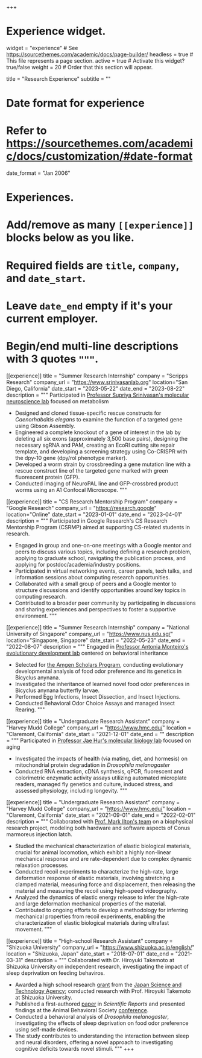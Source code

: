 +++
# Experience widget.
widget = "experience"  # See https://sourcethemes.com/academic/docs/page-builder/
headless = true  # This file represents a page section.
active = true  # Activate this widget? true/false
weight = 20  # Order that this section will appear.

title = "Research Experience"
subtitle = ""

# Date format for experience
#   Refer to https://sourcethemes.com/academic/docs/customization/#date-format
date_format = "Jan 2006"

# Experiences.
#   Add/remove as many `[[experience]]` blocks below as you like.
#   Required fields are `title`, `company`, and `date_start`.
#   Leave `date_end` empty if it's your current employer.
#   Begin/end multi-line descriptions with 3 quotes `"""`.

[[experience]]
  title = "Summer Research Internship"
  company = "Scripps Research"
  company_url = "https://www.srinivasanlab.org"
  location="San Diego, California"
  date_start = "2023-05-22"
  date_end = "2023-08-22"
  description = """
  Participated in [Professor Supriya Srinivasan's molecular neuroscience lab](https://www.srinivasanlab.org) focused on metabolism
- Designed and cloned tissue-specific rescue constructs for *Caenorhabditis elegans* to examine the function of a targeted gene using Gibson Assembly.
- Engineered a complete knockout of a gene of interest in the lab by deleting all six exons (approximately 3,500 base pairs), designing the necessary sgRNA and PAM, creating an EcoRI cutting site repair template, and developing a screening strategy using Co-CRISPR with the dpy-10 gene (dpy/rol phenotype marker).
- Developed a worm strain by crossbreeding a gene mutation line with a rescue construct line of the targeted gene marked with green fluorescent protein (GFP).
- Conducted imaging of NeuroPAL line and GFP-crossbred product worms using an A1 Confocal Microscope.
"""

[[experience]]
  title = "CS Research Mentorship Program"
  company = "Google Research"
  company_url = "https://research.google"
  location="Online"
  date_start = "2023-01-01"
  date_end = "2023-04-01"
  description = """
  Participated in Google Research's CS Research Mentorship Program (CSRMP) aimed at supporting CS-related students in research.
  - Engaged in group and one-on-one meetings with a Google mentor and peers to discuss various topics, including defining a research problem, applying to graduate school, navigating the publication process, and applying for postdoc/academia/industry positions.
  - Participated in virtual networking events, career panels, tech talks, and information sessions about computing research opportunities.
  - Collaborated with a small group of peers and a Google mentor to structure discussions and identify opportunities around key topics in computing research.
  - Contributed to a broader peer community by participating in discussions and sharing experiences and perspectives to foster a supportive environment.
  """

[[experience]]
  title = "Summer Research Internship"
  company = "National University of Singapore"
  company_url = "https://www.nus.edu.sg/"
  location="Singapore, Singapore"
  date_start = "2022-05-23"
  date_end = "2022-08-07"
  description = """ 
  Engaged in [Professor Antonia Monteiro's evolutionary development lab](https://lepdata.org/monteiro/) centered on behavioral inheritance
  - Selected for [the Amgen Scholars Program](https://amgenscholars.com), conducting evolutionary developmental analysis of food odor preference and its genetics in Bicyclus anynana.
  - Investigated the inheritance of learned novel food odor preferences in Bicyclus anynana butterfly larvae.
  - Performed Egg Infections, Insect Dissection, and Insect Injections.
  - Conducted Behavioral Odor Choice Assays and managed Insect Rearing.
  """
  
[[experience]]
  title = "Undergraduate Research Assistant"
  company = "Harvey Mudd College"
  company_url = "https://www.hmc.edu/"
  location = "Claremont, California"
  date_start = "2021-12-01"
  date_end = ""
  description = """
  Participated in [Professor Jae Hur's molecular biology lab](https://www.hmc.edu/biology/faculty-staff/hur/) focused on aging
  - Investigated the impacts of health (via mating, diet, and hormesis) on mitochondrial protein degradation in *Drosophila melanogaster*
  - Conducted RNA extraction, cDNA synthesis, qPCR, fluorescent and colorimetric enzymatic activity assays utilizing automated microplate readers, managed fly genetics and culture, induced stress, and assessed physiology, including longevity.
  """

[[experience]]
  title = "Undergraduate Research Assistant"
  company = "Harvey Mudd College"
  company_url = "https://www.hmc.edu/"
  location = "Claremont, California"
  date_start = "2021-09-01"
  date_end = "2022-02-01"
  description = """
  Collaborated with [Prof. Mark Ilton's team](https://posmlab.org) on a biophysical research project, modeling both hardware and software aspects of Conus marmoreus injection latch.
  - Studied the mechanical characterization of elastic biological materials, crucial for animal locomotion, which exhibit a highly non-linear mechanical response and are rate-dependent due to complex dynamic relaxation processes.
  - Conducted recoil experiments to characterize the high-rate, large deformation response of elastic materials, involving stretching a clamped material, measuring force and displacement, then releasing the material and measuring the recoil using high-speed videography.
  - Analyzed the dynamics of elastic energy release to infer the high-rate and large deformation mechanical properties of the material.
  - Contributed to ongoing efforts to develop a methodology for inferring mechanical properties from recoil experiments, enabling the characterization of elastic biological materials during ultrafast movement.
  """

[[experience]]
  title = "High-school Research Assistant"
  company = "Shizuoka University"
  company_url = "https://www.shizuoka.ac.jp/english/"
  location = "Shizuoka, Japan"
  date_start = "2018-07-01"
  date_end = "2021-03-31"
  description = """
  Collaborated with Dr. Hiroyuki Takemoto at Shizuoka University on independent research, investigating the impact of sleep deprivation on feeding behaviros.
  - Awarded a high school research [grant](https://www.jst.go.jp/cpse/gsc/about/index_english.html) from the [Japan Science and Technology Agency](https://www.jst.go.jp/EN/); conducted research with Prof. Hiroyuki Takemoto at Shizuoka University.
  - Published a first-authored [paper](https://www.nature.com/articles/s41598-021-88967-1) in *Scientific Reports* and presented findings at the Animal Behavioral Society [conference](https://www.animalbehaviorsociety.org/2020-virtual/program-full.php).
  - Conducted a behavioral analysis of *Drosophila melanogaster*, investigating the effects of sleep deprivation on food odor preference using self-made devices.
  - The study contributes to understanding the interaction between sleep and neural disorders, offering a novel approach to investigating cognitive deficits towards novel stimuli.
"""
+++
